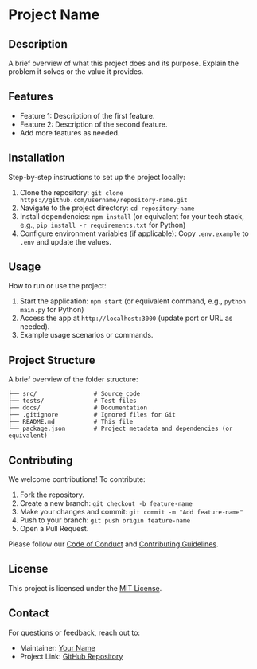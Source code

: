 # Project Name

## Description
A brief overview of what this project does and its purpose. Explain the problem it solves or the value it provides.

## Features
- Feature 1: Description of the first feature.
- Feature 2: Description of the second feature.
- Add more features as needed.

## Installation
Step-by-step instructions to set up the project locally:
1. Clone the repository: `git clone https://github.com/username/repository-name.git`
2. Navigate to the project directory: `cd repository-name`
3. Install dependencies: `npm install` (or equivalent for your tech stack, e.g., `pip install -r requirements.txt` for Python)
4. Configure environment variables (if applicable): Copy `.env.example` to `.env` and update the values.

## Usage
How to run or use the project:
1. Start the application: `npm start` (or equivalent command, e.g., `python main.py` for Python)
2. Access the app at `http://localhost:3000` (update port or URL as needed).
3. Example usage scenarios or commands.

## Project Structure
A brief overview of the folder structure:
```
├── src/                # Source code
├── tests/              # Test files
├── docs/               # Documentation
├── .gitignore          # Ignored files for Git
├── README.md           # This file
└── package.json        # Project metadata and dependencies (or equivalent)
```

## Contributing
We welcome contributions! To contribute:
1. Fork the repository.
2. Create a new branch: `git checkout -b feature-name`
3. Make your changes and commit: `git commit -m "Add feature-name"`
4. Push to your branch: `git push origin feature-name`
5. Open a Pull Request.

Please follow our [Code of Conduct](CODE_OF_CONDUCT.md) and [Contributing Guidelines](CONTRIBUTING.md).

## License
This project is licensed under the [MIT License](LICENSE).

## Contact
For questions or feedback, reach out to:
- Maintainer: [Your Name](mailto:your.email@example.com)
- Project Link: [GitHub Repository](https://github.com/username/repository-name)
